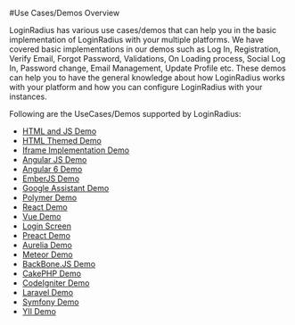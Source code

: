 #Use Cases/Demos Overview 

LoginRadius has various use cases/demos that can help you in the basic implementation of LoginRadius with your multiple platforms. We have covered basic implementations in our demos such as Log In, Registration, Verify Email, Forgot Password, Validations, On Loading process, Social Log In, Password change, Email Management, Update Profile etc. These demos can help you to have the general knowledge about how LoginRadius works with your platform and how you can configure LoginRadius with your instances.

Following are the UseCases/Demos supported by LoginRadius:

* [HTML and JS Demo](https://www.loginradius.com/legacy/docs/api/v2/deployment/demos/html-and-js-demo)
* [HTML Themed Demo](https://www.loginradius.com/legacy/docs/api/v2/deployment/demos/html-themed-demo)
* [Iframe Implementation Demo](https://www.loginradius.com/legacy/docs/api/v2/deployment/demos/iframe-implementation-demo)
* [Angular JS Demo](https://www.loginradius.com/legacy/docs/api/v2/deployment/demos/angularjs-demo)
* [Angular 6 Demo](https://www.loginradius.com/legacy/docs/api/v2/deployment/demos/angular-6-demo)
* [EmberJS Demo](https://www.loginradius.com/legacy/docs/api/v2/deployment/demos/emberjs-demo)
* [Google Assistant Demo](https://www.loginradius.com/legacy/docs/api/v2/deployment/demos/google-assistant-demo)
* [Polymer Demo](https://www.loginradius.com/legacy/docs/api/v2/deployment/demos/polymer-demo)
* [React Demo](https://www.loginradius.com/legacy/docs/api/v2/deployment/demos/react-demo)
* [Vue Demo](https://www.loginradius.com/legacy/docs/api/v2/deployment/demos/vue-demo)
* [Login Screen](https://www.loginradius.com/legacy/docs/api/v2/deployment/demos/login-screen)
* [Preact Demo](https://www.loginradius.com/legacy/docs/api/v2/deployment/demos/preact-demo)
* [Aurelia Demo](https://www.loginradius.com/legacy/docs/api/v2/deployment/demos/aurelia-demo)
* [Meteor Demo](https://www.loginradius.com/legacy/docs/api/v2/deployment/demos/meteor-demo)
* [BackBone.JS Demo](https://www.loginradius.com/legacy/docs/api/v2/deployment/demos/backbonejs-demo)
* [CakePHP Demo](https://www.loginradius.com/legacy/docs/api/v2/deployment/demos/cakephp-demo)
* [CodeIgniter Demo](https://www.loginradius.com/legacy/docs/api/v2/deployment/demos/codeigniter-demo)
* [Laravel Demo](https://www.loginradius.com/legacy/docs/api/v2/deployment/demos/laravel-demo)
* [Symfony Demo](https://www.loginradius.com/legacy/docs/libraries/demos/symfony-demo/)
* [YII Demo](https://www.loginradius.com/legacy/docs/api/v2/deployment/demos/yii-demo)

